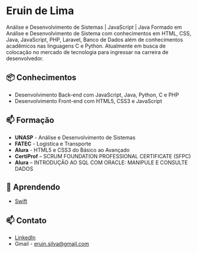 
# Eruin de Lima
Análise e Desenvolvimento de Sistemas | JavaScript | Java
Formado em  Análise e Desenvolvimento de Sistema com conhecimentos em HTML, CSS, Java, JavaScript, PHP, Laravel, Banco de Dados além de conhecimentos acadêmicos nas linguagens C e Python. Atualmente em busca de colocação no mercado de tecnologia para ingressar na carreira de desenvolvedor.


## 📦 Conhecimentos
- Desenvolvimento Back-end com JavaScript, Java, Python, C e PHP
- Desenvolvimento Front-end  com HTML5, CSS3 e JavaScript

## 📫 Formação
- **UNASP** - Análise e Desenvolvimento de Sistemas
- **FATEC** - Logistica e Transporte
- **Alura** - HTML5 e CSS3 do Básico ao Avançado
- **CertiProf** – SCRUM FOUNDATION PROFESSIONAL CERTIFICATE (SFPC)
- **Alura** – INTRODUÇÃO AO SQL COM ORACLE: MANIPULE E CONSULTE DADOS


## 🌱 Aprendendo
- [Swift](https://www.hackingwithswift.com/) 

## 📫 Contato
- [LinkedIn](https://www.linkedin.com/in/eruin-de-lima/)
- Gmail - eruin.silva@gmail.com

